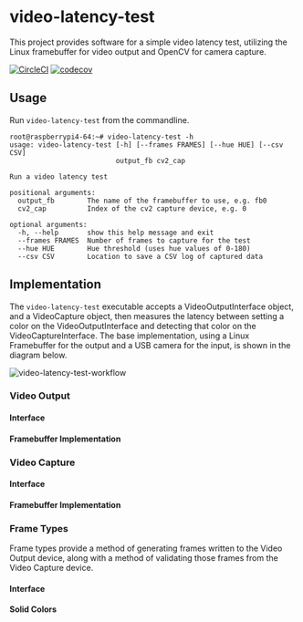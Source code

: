 # video-latency-test #

This project provides software for a simple video latency test,
utilizing the Linux framebuffer for video output and OpenCV for camera capture.

[![CircleCI](https://circleci.com/bb/pseudodesign/video-latency-test.svg?style=shield&circle-token=f44332ba64c8bb34b5379ad07c5de2af70104a2d)](https://circleci.com/bb/pseudodesign/video-latency-test)
[![codecov](https://codecov.io/bb/pseudodesign/video-latency-test/branch/master/graph/badge.svg?token=T4EX0YF66K)](https://codecov.io/bb/pseudodesign/video-latency-test)

## Usage

Run `video-latency-test` from the commandline.

```
root@raspberrypi4-64:~# video-latency-test -h
usage: video-latency-test [-h] [--frames FRAMES] [--hue HUE] [--csv CSV]
                          output_fb cv2_cap

Run a video latency test

positional arguments:
  output_fb        The name of the framebuffer to use, e.g. fb0
  cv2_cap          Index of the cv2 capture device, e.g. 0

optional arguments:
  -h, --help       show this help message and exit
  --frames FRAMES  Number of frames to capture for the test
  --hue HUE        Hue threshold (uses hue values of 0-180)
  --csv CSV        Location to save a CSV log of captured data

```
## Implementation

The `video-latency-test` executable accepts a VideoOutputInterface object, and a VideoCapture object,
then measures the latency between setting a color on the VideoOutputInterface and detecting
that color on the VideoCaptureInterface.  The base implementation, using a Linux Framebuffer
for the output and a USB camera for the input, is shown in the diagram below.

![video-latency-test-workflow](docs/images/video-latency-test-workflow.png "Video Latency Test Workflow")

### Video Output

#### Interface

#### Framebuffer Implementation

### Video Capture

#### Interface

#### Framebuffer Implementation

### Frame Types

Frame types provide a method of generating frames written to the Video Output device, 
along with a method of validating those frames from the Video Capture device.

#### Interface

#### Solid Colors